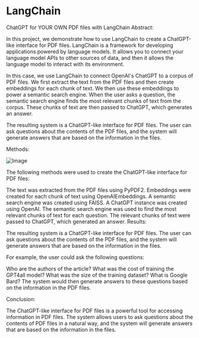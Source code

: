 # LangChain
ChatGPT for YOUR OWN PDF files with LangChain
Abstract:

In this project, we demonstrate how to use LangChain to create a ChatGPT-like interface for PDF files. LangChain is a framework for developing applications powered by language models. It allows you to connect your language model APIs to other sources of data, and then it allows the language model to interact with its environment.

In this case, we use LangChain to connect OpenAI's ChatGPT to a corpus of PDF files. We first extract the text from the PDF files and then create embeddings for each chunk of text. We then use these embeddings to power a semantic search engine. When the user asks a question, the semantic search engine finds the most relevant chunks of text from the corpus. These chunks of text are then passed to ChatGPT, which generates an answer.

The resulting system is a ChatGPT-like interface for PDF files. The user can ask questions about the contents of the PDF files, and the system will generate answers that are based on the information in the files.

Methods:

![Image](https://pic4.zhimg.com/v2-dd70c6ff4f5e02dfc9ab573976c5f29f_r.jpg)

The following methods were used to create the ChatGPT-like interface for PDF files:

The text was extracted from the PDF files using PyPDF2.
Embeddings were created for each chunk of text using OpenAIEmbeddings.
A semantic search engine was created using FAISS.
A ChatGPT instance was created using OpenAI.
The semantic search engine was used to find the most relevant chunks of text for each question.
The relevant chunks of text were passed to ChatGPT, which generated an answer.
Results:

The resulting system is a ChatGPT-like interface for PDF files. The user can ask questions about the contents of the PDF files, and the system will generate answers that are based on the information in the files.

For example, the user could ask the following questions:

Who are the authors of the article?
What was the cost of training the GPT4all model?
What was the size of the training dataset?
What is Google Bard?
The system would then generate answers to these questions based on the information in the PDF files.

Conclusion:

The ChatGPT-like interface for PDF files is a powerful tool for accessing information in PDF files. The system allows users to ask questions about the contents of PDF files in a natural way, and the system will generate answers that are based on the information in the files.
